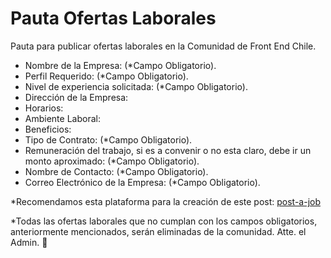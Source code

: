 # Pauta Ofertas Laborales
Pauta para publicar ofertas laborales en la Comunidad de Front End Chile.

- Nombre de la Empresa: (*Campo Obligatorio).
- Perfil Requerido: (*Campo Obligatorio). 
- Nivel de experiencia solicitada: (*Campo Obligatorio).
- Dirección de la Empresa: 
- Horarios: 
- Ambiente Laboral: 
- Beneficios: 
- Tipo de Contrato: (*Campo Obligatorio).
- Remuneración del trabajo, si es a convenir o no esta claro, debe ir un monto aproximado: (*Campo Obligatorio).
- Nombre de Contacto: (*Campo Obligatorio).
- Correo Electrónico de la Empresa: (*Campo Obligatorio).

*Recomendamos esta plataforma para la creación de este post: [post-a-job](https://app.jet-sketch.com/post-a-job)

*Todas las ofertas laborales que no cumplan con los campos obligatorios, anteriormente mencionados, serán eliminadas de la comunidad.
Atte. el Admin. 🤗
